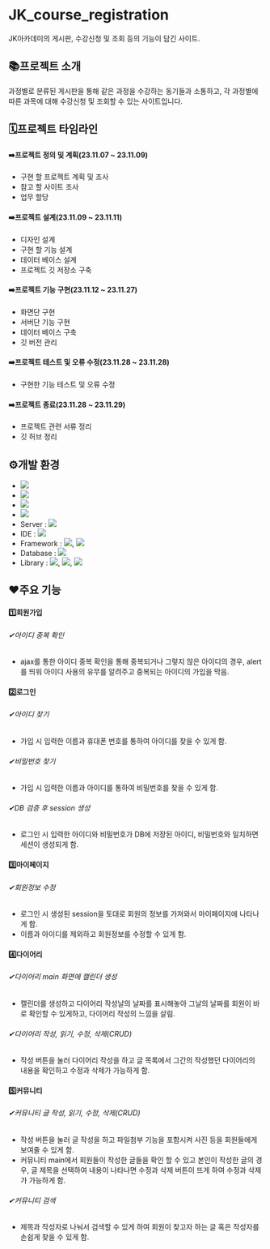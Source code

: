 # JK_course_registration
JK아카데미의 게시판, 수강신청 및 조회 등의 기능이 담긴 사이트.
## 📚프로젝트 소개
과정별로 분류된 게시판을 통해 같은 과정을 수강하는 동기들과 소통하고, 각 과정별에 따른 과목에 대해 수강신청 및 조회할 수 있는 사이트입니다.
## 🗓프로젝트 타임라인
#### ➡️프로젝트 정의 및 계획(23.11.07 ~ 23.11.09)
- 구현 할 프로젝트 계획 및 조사<br>
- 참고 할 사이트 조사<br>
- 업무 할당
#### ➡️프로젝트 설계(23.11.09 ~ 23.11.11)
- 디자인 설계<br>
- 구현 할 기능 설계<br>
- 데이터 베이스 설계<br>
- 프로젝트 깃 저장소 구축
#### ➡️프로젝트 기능 구현(23.11.12 ~ 23.11.27)
- 화면단 구현<br>
- 서버단 기능 구현<br>
- 데이터 베이스 구축<br>
- 깃 버전 관리
#### ➡️프로젝트 테스트 및 오류 수정(23.11.28 ~ 23.11.28)
- 구현한 기능 테스트 및 오류 수정
#### ➡️프로젝트 종료(23.11.28 ~ 23.11.29)
- 프로젝트 관련 서류 정리<br>
- 깃 허브 정리
## ⚙개발 환경
- <img src="https://img.shields.io/badge/windows 11-48B0F1?style=flat&logo=windows11&logoColor=white"/>
- <img src="https://img.shields.io/badge/chrome-4285F4?style=flat&logo=googlechrome&logoColor=white"/>
- <img src="https://img.shields.io/badge/JAVA 8-007396?style=flat&logo=Java&logoColor=white"/>
- <img src="https://img.shields.io/badge/JDK 1.8.0-34567C?style=flat&logoColor=white"/>
- Server : <img src="https://img.shields.io/badge/apache tomcat 9.0-F09D13?style=flat&logo=apachetomcat&logoColor=white"/>
- IDE : <img src="https://img.shields.io/badge/eclipse-2C2255?style=flat&logo=eclipseide&logoColor=white"/>
- Framework : <img src="https://img.shields.io/badge/Mybatis-000000?style=flat&logoColor=white"/>, <img src="https://img.shields.io/badge/Bootstrap5-512BD4?style=flat&logoColor=white"/>
- Database : <img src="https://img.shields.io/badge/oracle-F80000?style=flat&logo=oracle&logoColor=white"/>
- Library : <img src="https://img.shields.io/badge/hibernate-59666C?style=flat&logo=hibernate&logoColor=white"/>, <img src="https://img.shields.io/badge/JSTL-43A047?style=flat&logoColor=white"/>, <img src="https://img.shields.io/badge/JSON-000000?style=flat&logo=json&logoColor=white"/>
## ❤주요 기능
#### 1️⃣회원가입
###### ✔아이디 중복 확인
- ajax를 통한 아이디 중복 확인을 통해 중복되거나 그렇지 않은 아이디의 경우, alert를 띄워 아이디 사용의 유무를 알려주고 중복되는 아이디의 가입을 막음.
#### 2️⃣로그인
###### ✔아이디 찾기
- 가입 시 입력한 이름과 휴대폰 번호를 통하여 아이디를 찾을 수 있게 함.
###### ✔비밀번호 찾기
- 가입 시 입력한 이름과 아이디를 통하여 비밀번호를 찾을 수 있게 함.
###### ✔DB 검증 후 session 생성
- 로그인 시 입력한 아이디와 비밀번호가 DB에 저장된 아이디, 비밀번호와 일치하면 세션이 생성되게 함.
#### 3️⃣마이페이지
###### ✔회원정보 수정
- 로그인 시 생성된 session을 토대로 회원의 정보를 가져와서 마이페이지에 나타나게 함.
- 이름과 아이디를 제외하고 회원정보를 수정할 수 있게 함.
#### 4️⃣다이어리
###### ✔다이어리 main 화면에 캘린더 생성
- 캘린더를 생성하고 다이어리 작성날의 날짜를 표시해놓아 그날의 날짜를 회원이 바로 확인할 수 있게하고, 다이어리 작성의 느낌을 살림.
###### ✔다이어리 작성, 읽기, 수정, 삭제(CRUD)
- 작성 버튼을 눌러 다이어리 작성을 하고 글 목록에서 그간의 작성했던 다이어리의 내용을 확인하고 수정과 삭제가 가능하게 함.
#### 5️⃣커뮤니티
###### ✔커뮤니티 글 작성, 읽기, 수정, 삭제(CRUD)
- 작성 버튼을 눌러 글 작성을 하고 파일첨부 기능을 포함시켜 사진 등을 회원들에게 보여줄 수 있게 함.
- 커뮤니티 main에서 회원들이 작성한 글들을 확인 할 수 있고 본인이 작성한 글의 경우, 글 제목을 선택하여 내용이 나타나면 수정과 삭제 버튼이 뜨게 하여 수정과 삭제가 가능하게 함.
###### ✔커뮤니티 검색
- 제목과 작성자로 나눠서 검색할 수 있게 하여 회원이 찾고자 하는 글 혹은 작성자를 손쉽게 찾을 수 있게 함.

